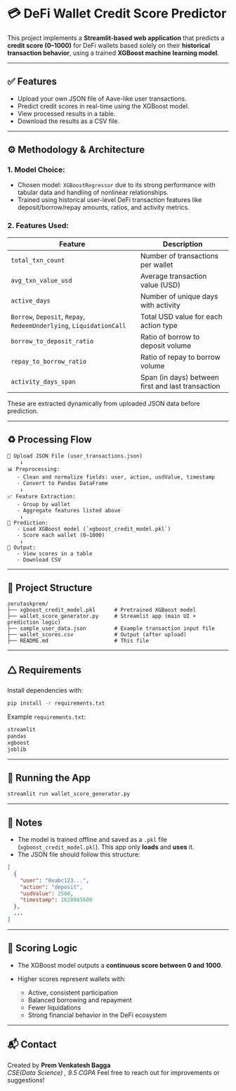 # 💳 DeFi Wallet Credit Score Predictor

This project implements a **Streamlit-based web application** that predicts a **credit score (0–1000)** for DeFi wallets based solely on their **historical transaction behavior**, using a trained **XGBoost machine learning model**.

---

## ✅ Features

* Upload your own JSON file of Aave-like user transactions.
* Predict credit scores in real-time using the XGBoost model.
* View processed results in a table.
* Download the results as a CSV file.

---

## ⚙️ Methodology & Architecture

### 1. **Model Choice:**

* Chosen model: `XGBoostRegressor` due to its strong performance with tabular data and handling of nonlinear relationships.
* Trained using historical user-level DeFi transaction features like deposit/borrow/repay amounts, ratios, and activity metrics.

### 2. **Features Used:**

| Feature                                                             | Description                                       |
| ------------------------------------------------------------------- | ------------------------------------------------- |
| `total_txn_count`                                                   | Number of transactions per wallet                 |
| `avg_txn_value_usd`                                                 | Average transaction value (USD)                   |
| `active_days`                                                       | Number of unique days with activity               |
| `Borrow`, `Deposit`, `Repay`, `RedeemUnderlying`, `LiquidationCall` | Total USD value for each action type              |
| `borrow_to_deposit_ratio`                                           | Ratio of borrow to deposit volume                 |
| `repay_to_borrow_ratio`                                             | Ratio of repay to borrow volume                   |
| `activity_days_span`                                                | Span (in days) between first and last transaction |

These are extracted dynamically from uploaded JSON data before prediction.

---

## ♻️ Processing Flow

```
📂 Upload JSON File (user_transactions.json)
    ↓
📊 Preprocessing:
   - Clean and normalize fields: user, action, usdValue, timestamp
   - Convert to Pandas DataFrame
    ↓
📈 Feature Extraction:
   - Group by wallet
   - Aggregate features listed above
    ↓
🤖 Prediction:
   - Load XGBoost model (`xgboost_credit_model.pkl`)
   - Score each wallet (0–1000)
    ↓
📄 Output:
   - View scores in a table
   - Download CSV
```

---

## 📁 Project Structure

```
zerutaskprem/
├── xgboost_credit_model.pkl      # Pretrained XGBoost model
├── wallet_score_generator.py     # Streamlit app (main UI + prediction logic)
├── sample_user_data.json         # Example transaction input file
├── wallet_scores.csv             # Output (after upload)
├── README.md                     # This file
```

---

## 🛆 Requirements

Install dependencies with:

```bash
pip install -r requirements.txt
```

Example `requirements.txt`:

```txt
streamlit
pandas
xgboost
joblib
```

---

## 🚀 Running the App

```bash
streamlit run wallet_score_generator.py
```

---

## 📌 Notes

* The model is trained offline and saved as a `.pkl` file (`xgboost_credit_model.pkl`). This app only **loads** and **uses** it.
* The JSON file should follow this structure:

```json
[
  {
    "user": "0xabc123...",
    "action": "deposit",
    "usdValue": 2500,
    "timestamp": 1628985600
  },
  ...
]
```

---

## 🧠 Scoring Logic

* The XGBoost model outputs a **continuous score between 0 and 1000**.
* Higher scores represent wallets with:

  * Active, consistent participation
  * Balanced borrowing and repayment
  * Fewer liquidations
  * Strong financial behavior in the DeFi ecosystem

---

## 📬 Contact

Created by **Prem Venkatesh Bagga**  
*CSE(Data Science) , 9.5 CGPA*
Feel free to reach out for improvements or suggestions!
